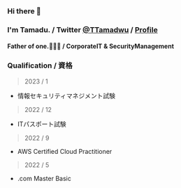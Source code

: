### Hi there 👋
### I'm Tamadu. / Twitter [@TTamadwu](https://twitter.com/TTamadwu) / [Profile](tamadu.wraptas.site)
#### Father of one.:family_man_woman_boy: / CorporateIT & SecurityManagement


### Qualification / 資格

> 2023 / 1    
 - 情報セキュリティマネジメント試験

> 2022 / 12    
 - ITパスポート試験

> 2022 / 9    
 - AWS Certified Cloud Practitioner

> 2022 / 5     
 - .com Master Basic


